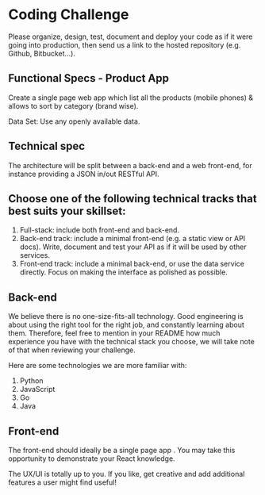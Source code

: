 # Coding Challenge #
Please organize, design, test, document and deploy your code as if it were going into production, then send us a link to the hosted repository (e.g. Github, Bitbucket...).

## Functional Specs - Product App ##
Create a single page web app which list all the products (mobile phones) & allows to sort by category (brand wise). 

Data Set: Use any openly available data. 

## Technical spec ##
The architecture will be split between a back-end and a web front-end, for instance providing a JSON in/out RESTful API. 

## Choose one of the following technical tracks that best suits your skillset: ##

1. Full-stack: include both front-end and back-end.
2. Back-end track: include a minimal front-end (e.g. a static view or API docs). Write, document and test your API as if it will be used by other services.
3. Front-end track: include a minimal back-end, or use the data service directly. Focus on making the interface as polished as possible.

## Back-end ##
We believe there is no one-size-fits-all technology. Good engineering is about using the right tool for the right job, and constantly learning about them. Therefore, feel free to mention in your README how much experience you have with the technical stack you choose, we will take note of that when reviewing your challenge.

Here are some technologies we are more familiar with:

1. Python
2. JavaScript
3. Go
4. Java


## Front-end ##
The front-end should ideally be a single page app . You may take this opportunity to demonstrate your React knowledge.

The UX/UI is totally up to you. If you like, get creative and add additional features a user might find useful!
